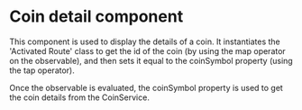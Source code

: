 # Coin detail component

This component is used to display the details of a coin. It instantiates the 'Activated Route' class to get the id of the coin (by using the map operator on the observable), and then sets it equal to the coinSymbol property (using the tap operator).

Once the observable is evaluated, the coinSymbol property is used to get the coin details from the CoinService.
